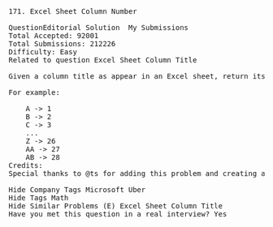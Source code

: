 <pre>
171. Excel Sheet Column Number 

QuestionEditorial Solution  My Submissions
Total Accepted: 92001
Total Submissions: 212226
Difficulty: Easy
Related to question Excel Sheet Column Title

Given a column title as appear in an Excel sheet, return its corresponding column number.

For example:

    A -> 1
    B -> 2
    C -> 3
    ...
    Z -> 26
    AA -> 27
    AB -> 28 
Credits:
Special thanks to @ts for adding this problem and creating all test cases.

Hide Company Tags Microsoft Uber
Hide Tags Math
Hide Similar Problems (E) Excel Sheet Column Title
Have you met this question in a real interview? Yes  
</pre>
